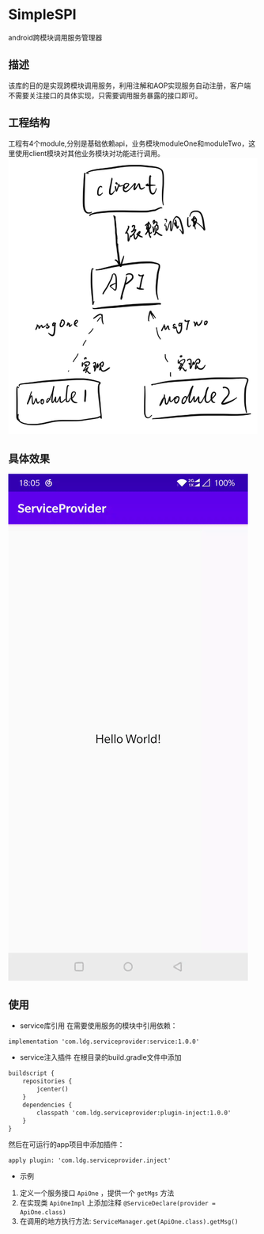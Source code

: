 # SimpleSPI
android跨模块调用服务管理器

## 描述
该库的目的是实现跨模块调用服务，利用注解和AOP实现服务自动注册，客户端不需要关注接口的具体实现，只需要调用服务暴露的接口即可。

## 工程结构
工程有4个module,分别是基础依赖api，业务模块moduleOne和moduleTwo，这里使用client模块对其他业务模块对功能进行调用。
![模块](https://github.com/CrazyGuizi/SimpleSPI/blob/master/doc/module.jpg)

## 具体效果
![效果](https://github.com/CrazyGuizi/SimpleSPI/blob/master/doc/screen.gif)

## 使用

- service库引用
在需要使用服务的模块中引用依赖：
```
implementation 'com.ldg.serviceprovider:service:1.0.0'
```

- service注入插件
在根目录的build.gradle文件中添加
```
buildscript {
    repositories {
        jcenter()
    }
    dependencies {
        classpath 'com.ldg.serviceprovider:plugin-inject:1.0.0'
    }
}
```

然后在可运行的app项目中添加插件：
```
apply plugin: 'com.ldg.serviceprovider.inject'
```

- 示例
1. 定义一个服务接口 `ApiOne` ，提供一个 `getMgs` 方法
2. 在实现类 `ApiOneImpl` 上添加注释 `@ServiceDeclare(provider = ApiOne.class)`
3. 在调用的地方执行方法: `ServiceManager.get(ApiOne.class).getMsg()`
